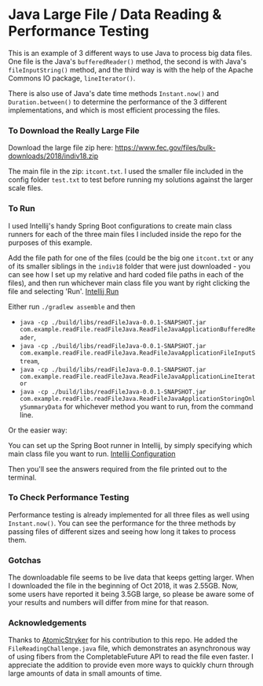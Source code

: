 # Java Large File / Data Reading & Performance Testing

This is an example of 3 different ways to use Java to process big data files. One file is the Java's `bufferedReader()` method, the second is with Java's `fileInputString()` method, and the third way is with the help of the Apache Commons IO package, `lineIterator()`.

There is also use of Java's date time methods `Instant.now()` and `Duration.between()` to determine the performance of the 3 different implementations, and which is most efficient processing the files.

### To Download the Really Large File
Download the large file zip here: https://www.fec.gov/files/bulk-downloads/2018/indiv18.zip

The main file in the zip: `itcont.txt`. I used the smaller file included in the config folder `test.txt` to test before running my solutions against the larger scale files.

### To Run
I used Intellij's handy Spring Boot configurations to create main class runners for each of the three main files I included inside the repo for the purposes of this example.

Add the file path for one of the files (could be the big one `itcont.txt` or any of its smaller siblings in the `indiv18` folder that were just downloaded - you can see how I set up my relative and hard coded file paths in each of the files), and then run whichever main class file you want by right clicking the file and selecting 'Run'.
[Intellij Run](/src/main/resources/img/intellijRun.png)

Either run `./gradlew assemble` and then 
* `java -cp ./build/libs/readFileJava-0.0.1-SNAPSHOT.jar com.example.readFile.readFileJava.ReadFileJavaApplicationBufferedReader`,
* `java -cp ./build/libs/readFileJava-0.0.1-SNAPSHOT.jar com.example.readFile.readFileJava.ReadFileJavaApplicationFileInputStream`, 
* `java -cp ./build/libs/readFileJava-0.0.1-SNAPSHOT.jar com.example.readFile.readFileJava.ReadFileJavaApplicationLineIterator`
* `java -cp ./build/libs/readFileJava-0.0.1-SNAPSHOT.jar com.example.readFile.readFileJava.ReadFileJavaApplicationStoringOnlySummaryData`
for whichever method you want to run, from the command line.

Or the easier way:
 
You can set up the Spring Boot runner in Intellij, by simply specifying which main class file you want to run.
[Intellij Configuration](/src/main/resources/img/classRunnerExample.png) 

Then you'll see the answers required from the file printed out to the terminal.

### To Check Performance Testing
Performance testing is already implemented for all three files as well using `Instant.now()`. You can see the performance for the three methods by passing files of different sizes and seeing how long it takes to process them.

### Gotchas
The downloadable file seems to be live data that keeps getting larger. When I downloaded the file in the beginning of Oct 2018, it was 2.55GB. Now, some users have reported it being 3.5GB large, so please be aware some of your results and numbers will differ from mine for that reason.

### Acknowledgements
Thanks to [AtomicStryker](https://github.com/AtomicStryker) for his contribution to this repo. He added the `FileReadingChallenge.java` file, which demonstrates an asynchronous way of using fibers from the CompletableFuture API to read the file even faster. I appreciate the addition to provide even more ways to quickly churn through large amounts of data in small amounts of time.